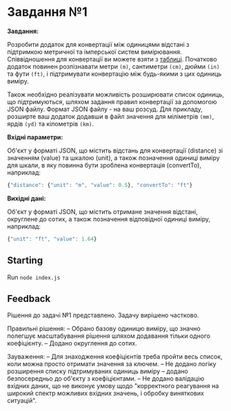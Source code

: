 # Завдання №1

**Завдання:**

Розробити додаток для конвертації між одиницями відстані з підтримкою метричної та
імперської систем вимірювання. Співвідношення для конвертації ви можете взяти з
[таблиці](https://en.wikipedia.org/wiki/Imperial_and_US_customary_measurement_systems#Units_of_length).
Початково додаток повинен розпізнавати метри `(m)`, сантиметри `(cm)`, дюйми `(in)`
та фути `(ft)`, і підтримувати конвертацію між будь-якими з цих одиниць виміру.

Також необхідно реалізувати можливість розширювати список одиниць, що підтримуються,
шляхом задання правил конвертації за допомогою JSON файлу. Формат JSON файлу - на
ваш розсуд. Для прикладу, розширте ваш додаток додавши в файл значення для
міліметрів `(mm)`, ярдів `(yd)` та кілометрів `(km)`.


**Вхідні параметри:**

Об'єкт у форматі JSON, що містить відстань для конвертації (distance) зі значенням (value)
та шкалою (unit), а також позначення одиниці виміру для шкали, в яку повинна бути
зроблена конвертація (convertTo), наприклад:

```js
{"distance": {"unit": "m", "value": 0.5}, "convertTo": "ft"}
```


**Вихідні дані:**

Об'єкт у форматі JSON, що містить отримане значення відстані, округлене до сотих, а
також позначення відповідної одиниці виміру, наприклад:

```js
{"unit": "ft", "value": 1.64}
```


## Starting
Run `node index.js`


## Feedback
Рішення до задачі №1 представлено. Задачу вирішено частково.

Правильні рішення:
– Обрано базову одиницю виміру, що значно полегшує масштабування рішення шляхом додавання тільки одного коефіцієнту.
– Додано округлення до сотих.

Зауваження:
– Для знаходження коефіцієнтів треба пройти весь список, коли можна просто отримати значення за ключем.
– Не додано логіку розширення списку підтримуваних одиниць виміру – додано безпосередньо до об'єкту з коефіцієнтами.
– Не додано валідацію вхідних даних, що не виконує умову щодо "корректного реагування на широкий спектр можливих вхідних значень, і обробку виняткових ситуацій".

